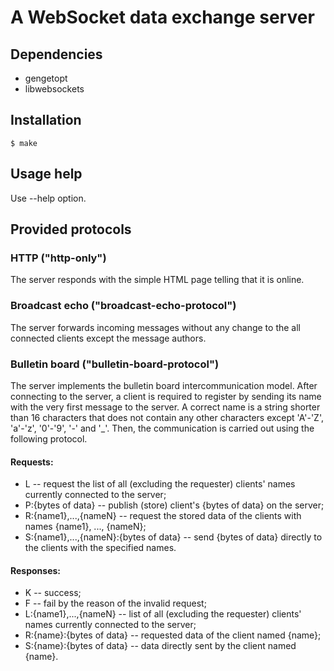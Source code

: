 # A WebSocket data exchange server

## Dependencies

* gengetopt
* libwebsockets

## Installation

```
$ make
```

## Usage help

Use --help option.

## Provided protocols

### HTTP ("http-only")

The server responds with the simple HTML page telling that it is online.

### Broadcast echo ("broadcast-echo-protocol")

The server forwards incoming messages without any change to the all connected clients
except the message authors.

### Bulletin board ("bulletin-board-protocol")

The server implements the bulletin board intercommunication model.
After connecting to the server, a client is required to register by sending
its name with the very first message to the server. A correct name is a string
shorter than 16 characters
that does not contain any other characters except 'A'-'Z', 'a'-'z', '0'-'9', '-' and '\_'.
Then, the communication is carried out using the following protocol.

#### Requests:

* L -- request the list of all (excluding the requester) clients' names currently connected to the server;
* P:{bytes of data} -- publish (store) client's {bytes of data} on the server;
* R:{name1},...,{nameN} -- request the stored data of the clients with names {name1}, ..., {nameN};
* S:{name1},...,{nameN}:{bytes of data} -- send {bytes of data} directly to the clients with the specified names.

#### Responses:

* K -- success;
* F -- fail by the reason of the invalid request;
* L:{name1},...,{nameN} -- list of all (excluding the requester) clients' names currently connected to the server;
* R:{name}:{bytes of data} -- requested data of the client named {name};
* S:{name}:{bytes of data} -- data directly sent by the client named {name}.

